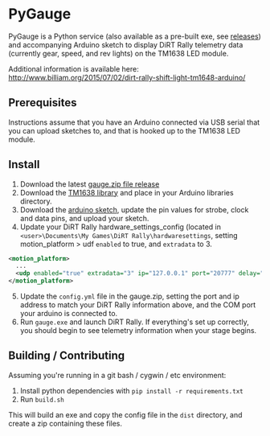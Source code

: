 # PyGauge
PyGauge is a Python service (also available as a pre-built exe, see [releases](https://github.com/Billiam/pygauge/releases/latest)) and accompanying Arduino sketch to display DiRT Rally telemetry data (currently gear, speed, and rev lights) on the TM1638 LED module.

Additional information is available here: http://www.billiam.org/2015/07/02/dirt-rally-shift-light-tm1648-arduino/

## Prerequisites
Instructions assume that you have an Arduino connected via USB serial that you can upload sketches to, and that is hooked up to the TM1638 LED module.

## Install
1. Download the latest [gauge.zip file release](https://github.com/Billiam/pygauge/releases/latest)
2. Download the [TM1638 library](https://code.google.com/p/tm1638-library/) and place in your Arduino libraries directory.
3. Download the [arduino sketch](arduino/tm1638-gauge.ino), update the pin values for strobe, clock and data pins, and upload your sketch.
4. Update your DiRT Rally hardware_settings_config (located in `<user>\Documents\My Games\DiRT Rally\hardwaresettings`, setting motion_platform > udf `enabled` to true, and `extradata` to 3.
```xml
<motion_platform>
  ...
  <udp enabled="true" extradata="3" ip="127.0.0.1" port="20777" delay="1" />
</motion_platform>
```
5. Update the `config.yml` file in the gauge.zip, setting the port and ip address to match your DiRT Rally information above, and the COM port your arduino is connected to.
6. Run `gauge.exe` and launch DiRT Rally. If everything's set up correctly, you should begin to see telemetry information when your stage begins.

## Building / Contributing

Assuming you're running in a git bash / cygwin / etc environment:

1. Install python dependencies with `pip install -r requirements.txt`
2. Run `build.sh`

This will build an exe and copy the config file in the `dist` directory, and create a zip containing these files.
